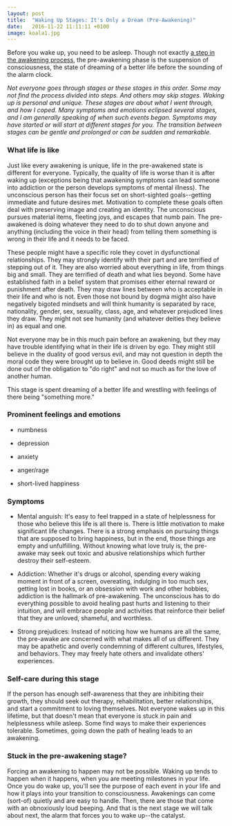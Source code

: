 ```yaml
---
layout: post
title:  "Waking Up Stages: It's Only a Dream (Pre-Awakening)"
date:   2016-11-22 11:11:11 +0100
image: koala1.jpg
---
```


Before you wake up, you need to be asleep. Though not exactly [a step in the awakening process](/2016-11/waking-up), the pre-awakening phase is the suspension of consciousness, the state of dreaming of a better life before the sounding of the alarm clock.

*Not everyone goes through stages or these stages in this order. Some may not find the process divided into steps. And others may skip stages. Waking up is personal and unique. These stages are about what I went through, and how I coped. Many symptoms and emotions eclipsed several stages, and I am generally speaking of when such events began. Symptoms may have started or will start at different stages for you. The transition between stages can be gentle and prolonged or can be sudden and remarkable.*

### What life is like

Just like every awakening is unique, life in the pre-awakened state is different for everyone. Typically, the quality of life is worse than it is after waking up (exceptions being that awakening symptoms can lead someone into addiction or the person develops symptoms of mental illness). The unconscious person has their focus set on short-sighted goals--getting immediate and future desires met. Motivation to complete these goals often deal with preserving image and creating an identity. The unconscious pursues material items, fleeting joys, and escapes that numb pain. The pre-awakened is doing whatever they need to do to shut down anyone and anything (including the voice in their head) from telling them something is wrong in their life and it needs to be faced.

These people might have a specific role they covet in dysfunctional relationships. They may strongly identify with their part and are terrified of stepping out of it. They are also worried about everything in life, from things big and small. They are terrified of death and what lies beyond. Some have established faith in a belief system that promises either eternal reward or punishment after death. They may draw lines between who is acceptable in their life and who is not. Even those not bound by dogma might also have negatively bigoted mindsets and will think humanity is separated by race, nationality, gender, sex, sexuality, class, age, and whatever prejudiced lines they draw. They might not see humanity (and whatever deities they believe in) as equal and one.

Not everyone may be in this much pain before an awakening, but they may have trouble identifying what in their life is driven by ego. They might still believe in the duality of good versus evil, and may not question in depth the moral code they were brought up to believe in. Good deeds might still be done out of the obligation to "do right" and not so much as for the love of another human.

This stage is spent dreaming of a better life and wrestling with feelings of there being "something more."

### Prominent feelings and emotions

- numbness

- depression

- anxiety

- anger/rage

- short-lived happiness

### Symptoms

- Mental anguish: It's easy to feel trapped in a state of helplessness for those who believe this life is all there is. There is little motivation to make significant life changes. There is a strong emphasis on pursuing things that are supposed to bring happiness, but in the end, those things are empty and unfulfilling. Without knowing what love truly is, the pre-awake may seek out toxic and abusive relationships which further destroy their self-esteem.

- Addiction: Whether it's drugs or alcohol, spending every waking moment in front of a screen, overeating, indulging in too much sex, getting lost in books, or an obsession with work and other hobbies, addiction is the hallmark of pre-awakening. The unconscious has to do everything possible to avoid healing past hurts and listening to their intuition, and will embrace people and activities that reinforce their belief that they are unloved, shameful, and worthless.

- Strong prejudices: Instead of noticing how we humans are all the same, the pre-awake are concerned with what makes all of us different. They may be apathetic and overly condemning of different cultures, lifestyles, and behaviors. They may freely hate others and invalidate others' experiences.

### Self-care during this stage

If the person has enough self-awareness that they are inhibiting their growth, they should seek out therapy, rehabilitation, better relationships, and start a commitment to loving themselves. Not everyone wakes up in this lifetime, but that doesn't mean that everyone is stuck in pain and helplessness while asleep. Some find ways to make their experiences tolerable. Sometimes, going down the path of healing leads to an awakening.

### Stuck in the pre-awakening stage?

Forcing an awakening to happen may not be possible. Waking up tends to happen when it happens, when you are meeting milestones in your life. Once you do wake up, you'll see the purpose of each event in your life and how it plays into your transition to consciousness. Awakenings can come (sort-of) quietly and are easy to handle. Then, there are those that come with an obnoxiously loud beeping. And that is the next stage we will talk about next, the alarm that forces you to wake up--the catalyst.

